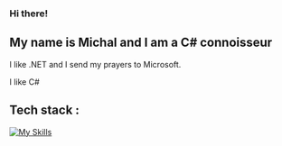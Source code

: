 ### Hi there!
## My name is Michal and I am a C# connoisseur
I like .NET and I send my prayers to Microsoft.

I like C# <br>

## Tech stack : 
[![My Skills](https://skillicons.dev/icons?i=dotnet,cs,azure,react,ts,html,css,py,git,github)](https://skillicons.dev)
